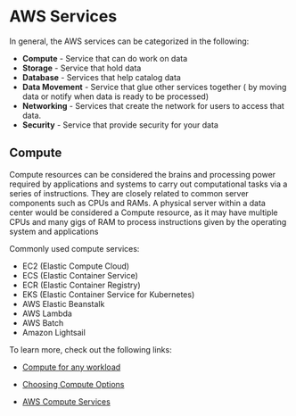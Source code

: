 
# AWS Services 


In general, the AWS services can be categorized in the following:

- **Compute** - Service that can do work on data
- **Storage** - Service that hold data
- **Database** - Services that help catalog data
- **Data Movement** - Service that glue other services together ( by moving data or notify when data is ready to be processed)
- **Networking** - Services that create the network for users to access that data.
- **Security** - Service that provide security for your data

## Compute 

Compute resources can be considered the brains and processing power required by applications and systems to carry out computational tasks via a series of instructions. They are closely related to common server components such as CPUs and RAMs. A physical server within a data center would be considered a Compute resource, as it may have multiple CPUs and many gigs of RAM to process instructions given by the operating system and applications

Commonly used compute services:

- EC2 (Elastic Compute Cloud)
- ECS (Elastic Container Service)
- ECR (Elastic Container Registry)
- EKS (Elastic Container Service for Kubernetes)
- AWS Elastic Beanstalk
- AWS Lambda
- AWS Batch
- Amazon Lightsail

To learn more, check out the following links:

- [Compute for any workload](https://aws.amazon.com/products/compute/)

- [Choosing Compute Options](https://aws.amazon.com/startups/start-building/how-to-choose-compute-option/)

- [AWS Compute Services](https://docs.aws.amazon.com/whitepapers/latest/aws-overview/compute-services.html)